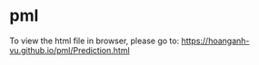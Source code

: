 # pml
To view the html file in browser, please go to:
https://hoanganh-vu.github.io/pml/Prediction.html
